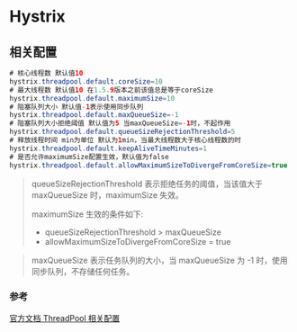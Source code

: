 # Hystrix



## 相关配置


```java
# 核心线程数 默认值10
hystrix.threadpool.default.coreSize=10
# 最大线程数 默认值10 在1.5.9版本之前该值总是等于coreSize
hystrix.threadpool.default.maximumSize=10
# 阻塞队列大小 默认值-1表示使用同步队列 
hystrix.threadpool.default.maxQueueSize=-1
# 阻塞队列大小拒绝阈值 默认值为5 当maxQueueSize=-1时，不起作用
hystrix.threadpool.default.queueSizeRejectionThreshold=5
# 释放线程时间 min为单位 默认为1min，当最大线程数大于核心线程数的时
hystrix.threadpool.default.keepAliveTimeMinutes=1
# 是否允许maximumSize配置生效，默认值为false
hystrix.threadpool.default.allowMaximumSizeToDivergeFromCoreSize=true
```

> queueSizeRejectionThreshold 表示拒绝任务的阈值，当该值大于 maxQueueSize 时，maximumSize 失效。
>
> maximumSize 生效的条件如下:
>
> -  queueSizeRejectionThreshold > maxQueueSize
> - allowMaximumSizeToDivergeFromCoreSize = true

> maxQueueSize 表示任务队列的大小，当 maxQueueSize 为 -1 时，使用同步队列，不存储任何任务。



### 参考

[官方文档 ThreadPool 相关配置](https://github.com/Netflix/Hystrix/wiki/Configuration#ThreadPool)
